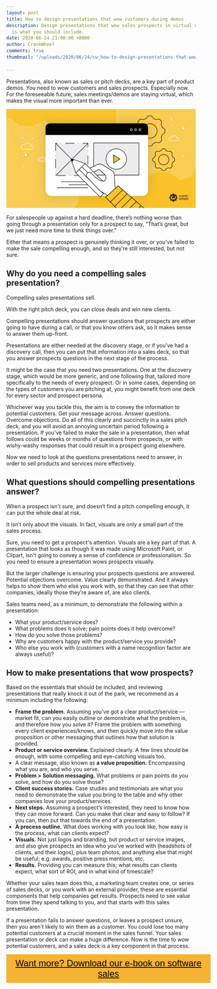 ```yaml
---
layout: post
title: How to design presentations that wow customers during demos
description: Design presentations that wow sales prospects in virtual demos. Here
  is what you should include.
date: 2020-06-24 21:00:00 +0000
author: CrankWheel
comments: true
thumbnail: "/uploads/2020/06/24/cw_how-to-design-presentations-that-wow-customers-during-demos.png"

---
```

Presentations, also known as sales or pitch decks, are a key part of product demos. You need to wow customers and sales prospects. Especially now. For the foreseeable future, sales meetings/demos are staying virtual, which makes the visual more important than ever.

![](/uploads/2020/06/24/cw_how-to-design-presentations-that-wow-customers-during-demos.png)

For salespeople up against a hard deadline, there’s nothing worse than going through a presentation only for a prospect to say, “That’s great, but we just need more time to think things over.”

Either that means a prospect is genuinely thinking it over, or you've failed to make the sale compelling enough, and so they’re still interested, but not sure.

## Why do you need a compelling sales presentation?

Compelling sales presentations sell.

With the right pitch deck, you can close deals and win new clients.

Compelling presentations should answer questions that prospects are either going to have during a call, or that you know others ask, so it makes sense to answer them up-front.

Presentations are either needed at the discovery stage, or if you’ve had a discovery call, then you can put that information into a sales deck, so that you answer prospects questions in the next stage of the process.

It might be the case that you need two presentations. One at the discovery stage, which would be more generic, and one following that, tailored more specifically to the needs of every prospect. Or in some cases, depending on the types of customers you are pitching at, you might benefit from one deck for every sector and prospect persona.

Whichever way you tackle this, the aim is to convey the information to potential customers. Get your message across. Answer questions. Overcome objections. Do all of this clearly and succinctly in a sales pitch deck, and you will avoid an annoying uncertain period following a presentation. If you’ve failed to make the sale in a presentation, then what follows could be weeks or months of questions from prospects, or with wishy-washy responses that could result in a prospect going elsewhere.

Now we need to look at the questions presentations need to answer, in order to sell products and services more effectively.

## What questions should compelling presentations answer?

When a prospect isn't sure, and doesn’t find a pitch compelling enough, it can put the whole deal at risk.

It isn’t only about the visuals. In fact, visuals are only a small part of the sales process.

Sure, you need to get a prospect's attention. Visuals are a key part of that. A presentation that looks as though it was made using Microsoft Paint, or Clipart, isn't going to convey a sense of confidence or professionalism. So you need to ensure a presentation wows prospects visually.

But the larger challenge is ensuring your prospects questions are answered. Potential objections overcome. Value clearly demonstrated. And it always helps to show them who else you work with, so that they can see that other companies, ideally those they’re aware of, are also clients.

Sales teams need, as a minimum, to demonstrate the following within a presentation:

* What your product/service does?
* What problems does it solve; pain points does it help overcome?
* How do you solve those problems?
* Why are customers happy with the product/service you provide?
* Who else you work with (customers with a name recognition factor are always useful)?

## How to make presentations that wow prospects?

Based on the essentials that should be included, and reviewing presentations that really knock it out of the park, we recommend as a minimum including the following:

* **Frame the problem.** Assuming you've got a clear product/service — market fit, can you easily outline or demonstrate what the problem is, and therefore how you solve it? Frame the problem with something every client experiences/knows, and then quickly move into the value proposition or other messaging that outlines how that solution is provided.
* **Product or service overview.** Explained clearly. A few lines should be enough, with some compelling and eye-catching visuals too.
* A clear message, also known as **a value proposition.** Encompassing what you are, and who you serve.
* **Problem > Solution messaging.** What problems or pain points do you solve, and how do you solve those?
* **Client success stories.** Case studies and testimonials are what you need to demonstrate the value you bring to the table and why other companies love your product/services.
* **Next steps.** Assuming a prospect’s interested, they need to know how they can move forward. Can you make that clear and easy to follow? If you can, then put that towards the end of a presentation.
* **A process outline.** What does working with you look like, how easy is the process, what can clients expect?
* **Visuals.** Not just logos and branding, but product or service images, and also give prospects an idea who you’ve worked with (headshots of clients, and their logos), plus team photos, and anything else that might be useful; e.g. awards, positive press mentions, etc.
* **Results.** Providing you can measure this; what results can clients expect, what sort of ROI, and in what kind of timescale?

Whether your sales team does this, a marketing team creates one, or series of sales decks, or you work with an external provider, these are essential components that help companies get results. Prospects need to see value from time they spend talking to you, and that starts with this sales presentation.

If a presentation fails to answer questions, or leaves a prospect unsure, then you aren't likely to win them as a customer. You could lose too many potential customers at a crucial moment in the sales funnel. Your sales presentation or deck can make a huge difference. Now is the time to wow potential customers, and a sales deck is a key component in that process.

<style> .btn-signup { padding-top: 11px !important; border-radius: 0px !important; background-color: #f6b333; text-align: center; padding: 10px 20px !important; border: 0px !important; width: 100%; margin-bottom: 20px; } .btn-signup a { color: black !important; font-family: 'Titillium Web', sans-serif; font-size: 24px !important; font-weight: normal !important; } </style>

<div class="btn-signup"><a style="cursor: pointer;" href="/sign-up-to-download">Want more? Download our e-book on software sales</a></div>